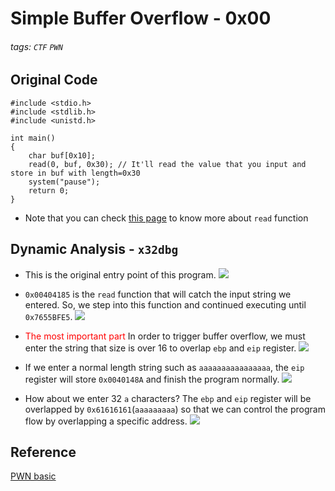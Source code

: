 # Simple Buffer Overflow - 0x00
###### tags: `CTF` `PWN`

## Original Code
```cpp!
#include <stdio.h>
#include <stdlib.h>
#include <unistd.h>

int main()
{
    char buf[0x10];
    read(0, buf, 0x30); // It'll read the value that you input and store in buf with length=0x30
    system("pause");
    return 0;
}
```

* Note that you can check [this page](https://www.dotcpp.com/course/460) to know more about `read` function


## Dynamic Analysis - `x32dbg`
* This is the original entry point of this program.
![](https://imgur.com/DWOL9Hy.png)

* `0x00404185` is the `read` function that will catch the input string we entered. So, we step into this function and continued executing until `0x7655BFE5`.
![](https://imgur.com/8rZnZvV.png)

* <font color="FF0000">The most important part</font>
In order to trigger buffer overflow, we must enter the string that size is over 16 to overlap `ebp` and `eip` register.
![](https://imgur.com/3t5cfcB.png)

* If we enter a normal length string such as `aaaaaaaaaaaaaaaa`, the `eip` register will store `0x0040148A` and finish the program normally.
![](https://imgur.com/RECKqeR.png)

* How about we enter 32 `a` characters?
The `ebp` and `eip` register will be overlapped by `0x61616161`(`aaaaaaaaa`) so that we can control the program flow by overlapping a specific address.
![](https://imgur.com/Kwly9MZ.png)

## Reference
[PWN basic](https://youtu.be/8zO47WDUdIk)
